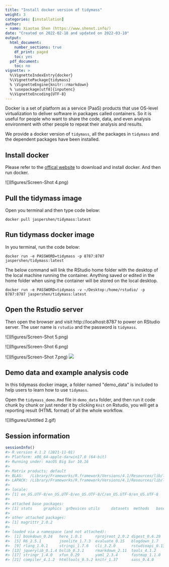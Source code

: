 ```yaml
---
title: "Install docker version of tidymass"
weight: 3
categories: [installation]
author:
- name: Xiaotao Shen (https://www.shenxt.info/)
date: "Created on 2022-02-18 and updated on 2022-03-10"
output:
  html_document:
    number_sections: true
    df_print: paged
    toc: yes
  pdf_document:
    toc: no
vignette: >
  %\VignetteIndexEntry{docker}
  %\VignettePackage{tidymass}
  % \VignetteEngine{knitr::rmarkdown}
  % \usepackage[utf8]{inputenc}
  %\VignetteEncoding{UTF-8}
---
```






Docker is a set of platform as a service (PaaS) products that use OS-level virtualization to deliver software in packages called containers. So it is useful for people who want to share the code, data, and even analysis environment with other people to repeat their analysis and results.

We provide a docker version of `tidymass`, all the packages in `tidymass` and the dependent packages have been installed.


## **Install docker**

Please refer to the [offical website](https://www.docker.com/get-started) to download and install docker. And then run docker.

![](figures/Screen-Shot 4.png)

## **Pull the tidymass image**

Open you terminal and then type code below:

```
docker pull jaspershen/tidymass:latest
```

## **Run tidymass docker image**

In you terminal, run the code below:

```
docker run -e PASSWORD=tidymass -p 8787:8787 jaspershen/tidymass:latest
```

The below command will link the RStudio home folder with the desktop of the local machine running the container. Anything saved or edited in the home folder when using the container will be stored on the local desktop.

```
docker run -e PASSWORD=tidymass -v ~/Desktop:/home/rstudio/ -p 8787:8787 jaspershen/tidymass:latest
```

## **Open the Rstudio server**

Then open the browser and visit http://localhost:8787 to power on RStudio server. The user name is `rstudio` and the password is `tidymass`.

![](figures/Screen-Shot 5.png)

![](figures/Screen-Shot 6.png)

![](figures/Screen-Shot 7.png)
![](figures/Untitled.gif)

## **Demo data and example analysis code**

In this tidymass docker image, a folder named "demo_data" is included to help users to learn how to use `tidymass`.



Open the `tidymass_demo.Rmd` file in `demo_data` folder, and then run it code chunk by chunk or just render it by clicking `Knit` on Rstudio, you will get a reporting result (HTML format) of all the whole workflow.

![](figures/Untitled 2.gif)
## **Session information**



```r
sessionInfo()
#> R version 4.1.2 (2021-11-01)
#> Platform: x86_64-apple-darwin17.0 (64-bit)
#> Running under: macOS Big Sur 10.16
#> 
#> Matrix products: default
#> BLAS:   /Library/Frameworks/R.framework/Versions/4.1/Resources/lib/libRblas.0.dylib
#> LAPACK: /Library/Frameworks/R.framework/Versions/4.1/Resources/lib/libRlapack.dylib
#> 
#> locale:
#> [1] en_US.UTF-8/en_US.UTF-8/en_US.UTF-8/C/en_US.UTF-8/en_US.UTF-8
#> 
#> attached base packages:
#> [1] stats     graphics  grDevices utils     datasets  methods   base     
#> 
#> other attached packages:
#> [1] magrittr_2.0.2
#> 
#> loaded via a namespace (and not attached):
#>  [1] bookdown_0.24   here_1.0.1      rprojroot_2.0.2 digest_0.6.29  
#>  [5] R6_2.5.1        jsonlite_1.7.3  evaluate_0.15   blogdown_1.7   
#>  [9] rlang_1.0.1     stringi_1.7.6   cli_3.2.0       rstudioapi_0.13
#> [13] jquerylib_0.1.4 bslib_0.3.1     rmarkdown_2.11  tools_4.1.2    
#> [17] stringr_1.4.0   xfun_0.29       yaml_2.3.4      fastmap_1.1.0  
#> [21] compiler_4.1.2  htmltools_0.5.2 knitr_1.37      sass_0.4.0
```


